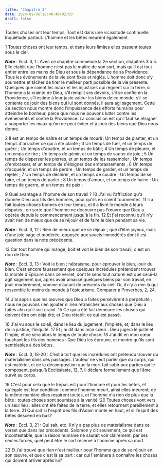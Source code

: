 ```yaml
---
title: "Chapitre 3"
date: 2024-09-06T18:40:48+02:00
draft: false
---
```



Toutes choses ont leur temps.
Tout est dans une vicissitude continuelle.
Inquiétude partout.
L’homme et les bêtes meurent également.


1 Toutes choses ont leur temps, et dans leurs limites elles passent toutes sous le ciel.

***Note*** :  Eccl. 3, 1 : Avec ce chapitre commence la 2e section, chapitres 3 à 5. Elle établit que l’homme n’est pas le maître de son sort, mais qu’il est tout entier entre les mains de Dieu et sous la dépendance de sa Providence. Tous les événements de la vie sont fixés et réglés. L’homme doit donc s’y soumettre et tâcher de tirer le meilleur parti possible de la vie présente. Quelques que soient les maux et les injustices qui règnent sur la terre, si l’homme a la crainte de Dieu, s’il remplit ses devoirs, s’il se confie en la Providence, s’il estime à leur juste valeur les biens de ce monde, s’il se contente de jouir des biens qui lui sont donnés, il aura agi sagement. Cette 2e section nous montre donc l’impuissance des efforts humains pour atteindre le bonheur, parce que nous ne pouvons lutter contre les événements et contre la Providence. La conclusion est qu’il faut se résigner à supporter les maux qu’on ne peut éviter et à jouir des biens que Dieu nous donne.

2 Il est un temps de naître et un temps de mourir;
Un temps de planter, et un temps d'arracher ce qui a été planté ; 3 Un temps de tuer, et un temps de guérir ;
Un temps d'abattre, et un temps de bâtir; 4 Un temps de pleurer, et un temps de rire ;
Un temps de gémir, et un temps de sauter de joie ; 5 Un temps de disperser les pierres, et un temps de les rassembler ;
Un temps d'embrasser, et un temps de s'éloigner des embrassements ; 6 Un temps d'acquérir, et un temps de perdre ;
Un temps de garder, et un temps de rejeter ; 7 Un temps de déchirer, et un temps de coudre ;
Un temps de se taire, et un temps de parler ; 8 Un temps d'amour, et un temps de haine ;
Un temps de guerre, et un temps de paix ;


9 Quel avantage a l'homme de son travail ? 10 J'ai vu l'affliction qu'a donnée Dieu aux fils des hommes, pour qu'ils en soient tourmentés. 11 Il a fait toutes choses bonnes en leur temps, et il a livré le monde à leurs disputes ; en sorte que l'homme ne découvre pas l'œuvre que Dieu a opérée depuis le commencement jusqu'à la fin. 12 Et j'ai reconnu qu'il n'y avait rien de mieux que de se réjouir et de faire le bien pendant sa vie.

***Note*** :  Eccl. 3, 12 : Rien de mieux que de se réjouir ; que d’être joyeux, mais d’une joie sage et modérée, opposée aux soucis immodérés dont il est question dans la note précédente.

13 Car tout homme qui mange, boit et voit le bien de son travail, c'est un don de Dieu.

***Note*** :  Eccl. 3, 13 : Voit le bien ; hébraïsme, pour éprouver le bien, jouir du bien. C’est encore faussement que quelques incrédules prétendent trouver la morale d’Epicure dans ce verset, dont le sens tout naturel est que celui-là agit sagement qui, après avoir amassé quelques biens par son travail, en jouit modérément, comme d’autant de présents du ciel. Or, il n’y a rien là qui ressemble le moins du monde à l’épicurisme. Comparer à Proverbes, 2, 24.

14 J'ai appris que les œuvres que Dieu a faites persévèrent à perpétuité ; nous ne pouvons rien ajouter ni rien retrancher aux choses que Dieu a faites afin qu'il soit craint. 15 Ce qui a été fait demeure: les choses qui doivent être ont déjà été; et Dieu rétablit ce qui est passé.


16 J'ai vu sous le soleil, dans le lieu du jugement, l'impiété; et, dans le lieu de la justice, l'iniquité. 17 Et j'ai dit dans mon cœur : Dieu jugera le juste et l'impie, et ce sera alors le temps de toute chose. 18 J'ai dit en mon cœur touchant les fils des hommes : Que Dieu les éprouve, et montre qu'ils sont semblables à des bêtes.

***Note*** :  Eccl. 3, 18-20 : C’est à tort que les incrédules ont prétendu trouver du matérialisme dans ces passages. L’auteur ne veut parler que du corps, qui est matériel, et de la décomposition que la mort fait subir aux parties qui le composent, puisqu’à Ecclésiaste, 12, 7, il déclare formellement que l’âme survit au corps.


19 C'est pour cela que le trépas est pour l'homme et pour les bêtes, et qu'égale est leur condition : comme l'homme meurt, ainsi elles meurent; de la même manière elles respirent toutes, et l'homme n'a rien de plus que la bête : toutes choses sont soumises à la vanité :20 Toutes choses vont vers un seul lieu : elles ont été faites de la terre, et elles retournent pareillement à la terre. 21 Qui sait si l'esprit des fils d'Adam monte en haut, et si l'esprit des bêtes descend en bas?

***Note*** :  Eccl. 3, 21 : Qui sait, etc. Il n’y a pas plus de matérialisme dans ce verset que dans les précédents. Salomon y dit seulement, ce qui est incontestable, que la raison humaine ne saurait voir clairement, par ses seules forces, quel peut être le sort réservé à l’homme après sa mort.


22 Et j'ai trouvé que rien n'est meilleur pour l'homme que de se réjouir en son œuvre, et que c'est là sa part : car qui l'amènera à connaître les choses qui doivent arriver après lui?

